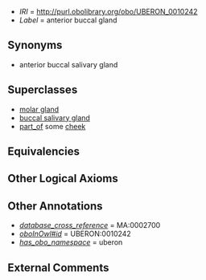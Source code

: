  * *IRI* = http://purl.obolibrary.org/obo/UBERON_0010242
 * *Label* = anterior buccal gland

## Synonyms

 * anterior buccal salivary gland

## Superclasses

 * [molar gland](../../UBERON/41/UBERON_0010241.md)
 * [buccal salivary gland](../../UBERON/02/UBERON_0012102.md)
 * [part_of](../../BFO/50/BFO_0000050.md) some [cheek](../../UBERON/67/UBERON_0001567.md)

## Equivalencies


## Other Logical Axioms


## Other Annotations

 * *[database_cross_reference](../../ef/oboInOwl#hasDbXref.md)* = MA:0002700
 * *[oboInOwl#id](../../id/oboInOwl#id.md)* = UBERON:0010242
 * *[has_obo_namespace](../../ce/oboInOwl#hasOBONamespace.md)* = uberon

## External Comments

